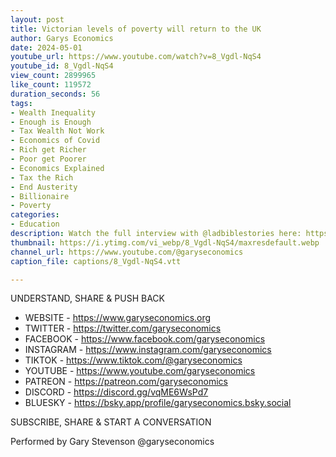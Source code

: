 ```yaml
---
layout: post
title: Victorian levels of poverty will return to the UK
author: Garys Economics
date: 2024-05-01
youtube_url: https://www.youtube.com/watch?v=8_Vgdl-NqS4
youtube_id: 8_Vgdl-NqS4
view_count: 2899965
like_count: 119572
duration_seconds: 56
tags:
- Wealth Inequality
- Enough is Enough
- Tax Wealth Not Work
- Economics of Covid
- Rich get Richer
- Poor get Poorer
- Economics Explained
- Tax the Rich
- End Austerity
- Billionaire
- Poverty
categories:
- Education
description: Watch the full interview with @ladbiblestories here: https://www.youtube.com/watch?v=kdThScj7VPs
thumbnail: https://i.ytimg.com/vi_webp/8_Vgdl-NqS4/maxresdefault.webp
channel_url: https://www.youtube.com/@garyseconomics
caption_file: captions/8_Vgdl-NqS4.vtt

---
```


UNDERSTAND, SHARE & PUSH BACK

- WEBSITE - https://www.garyseconomics.org
- TWITTER  - https://twitter.com/garyseconomics
- FACEBOOK - https://www.facebook.com/garyseconomics
- INSTAGRAM  - https://www.instagram.com/garyseconomics
- TIKTOK - https://www.tiktok.com/@garyseconomics
- YOUTUBE -  https://www.youtube.com/garyseconomics
- PATREON - https://patreon.com/garyseconomics
- DISCORD - https://discord.gg/vqME6WsPd7
- BLUESKY - https://bsky.app/profile/garyseconomics.bsky.social

SUBSCRIBE, SHARE & START A CONVERSATION

Performed by Gary Stevenson
@garyseconomics
